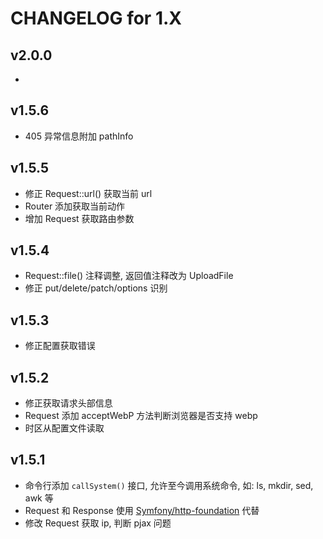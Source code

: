 # CHANGELOG for 1.X

## v2.0.0
- 

## v1.5.6
- 405 异常信息附加 pathInfo

## v1.5.5
- 修正 Request::url() 获取当前 url
- Router 添加获取当前动作
- 增加 Request 获取路由参数

## v1.5.4
- Request::file() 注释调整, 返回值注释改为 UploadFile
- 修正 put/delete/patch/options 识别

## v1.5.3
- 修正配置获取错误

## v1.5.2
- 修正获取请求头部信息
- Request 添加 acceptWebP 方法判断浏览器是否支持 webp
- 时区从配置文件读取

## v1.5.1

- 命令行添加 `callSystem()` 接口, 允许至今调用系统命令, 如: ls, mkdir, sed, awk 等
- Request 和 Response 使用 [Symfony/http-foundation](https://github.com/symfony/http-foundation) 代替
- 修改 Request 获取 ip, 判断 pjax 问题
